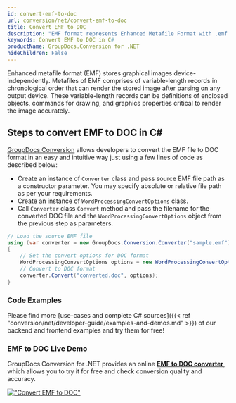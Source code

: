 ```yaml
---
id: convert-emf-to-doc
url: conversion/net/convert-emf-to-doc
title: Convert EMF to DOC
description: "EMF format represents Enhanced Metafile Format with .emf extension. Learn how to convert EMF to DOC file programmatically in C# language using GroupDocs.Conversion for .NET library."
keywords: Convert EMF to DOC in C#
productName: GroupDocs.Conversion for .NET
hideChildren: False
---
```


Enhanced metafile format (EMF) stores graphical images device-independently. Metafiles of EMF comprises of variable-length records in chronological order that can render the stored image after parsing on any output device. These variable-length records can be definitions of enclosed objects, commands for drawing, and graphics properties critical to render the image accurately.

## Steps to convert EMF to DOC in C#

[GroupDocs.Conversion](https://products.groupdocs.com/conversion/net) allows developers to convert the EMF file to DOC format in an easy and intuitive way just using a few lines of code as described below:

* Create an instance of `Converter` class and pass source EMF file path as a constructor parameter. You may specify absolute or relative file path as per your requirements. 
* Create an instance of `WordProcessingConvertOptions` class.
* Call `Converter` class `Convert` method and pass the filename for the converted DOC file and the `WordProcessingConvertOptions` object from the previous step as parameters.

```csharp
// Load the source EMF file
using (var converter = new GroupDocs.Conversion.Converter("sample.emf"))
{
    // Set the convert options for DOC format
    WordProcessingConvertOptions options = new WordProcessingConvertOptions();
    // Convert to DOC format
    converter.Convert("converted.doc", options);
}
```

### Code Examples

Please find more [use-cases and complete C# sources]({{< ref "conversion/net/developer-guide/examples-and-demos.md" >}}) of our backend and frontend examples and try them for free!

### EMF to DOC Live Demo

GroupDocs.Conversion for .NET provides an online [**EMF to DOC converter**](https://products.groupdocs.app/conversion/emf-to-doc), which allows you to try it for free and check conversion quality and accuracy.

[!["Convert EMF to DOC"](conversion/net/images/convert-emf-to-doc.png)](https://products.groupdocs.app/conversion/emf-to-doc)